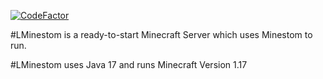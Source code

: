 [![CodeFactor](https://www.codefactor.io/repository/github/goldengamerlp/lminestom/badge)](https://www.codefactor.io/repository/github/goldengamerlp/lminestom)

#LMinestom is a ready-to-start Minecraft Server which uses Minestom to run.

#LMinestom uses Java 17 and runs Minecraft Version 1.17

